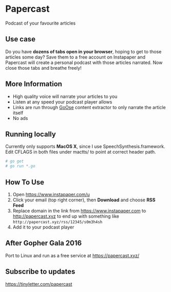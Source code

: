 # Papercast

Podcast of your favourite articles

## Use case

Do you have **dozens of tabs open in your browser**, hoping to get to those articles some day? Save them to a free account on Instapaper and Papercast will create a personal podcast with those articles narrated. Now close those tabs and breathe freely!

## More Information

* High quality voice will narrate your articles to you
* Listen at any speed your podcast player allows
* Links are run through [GoOse](https://github.com/advancedlogic/GoOse) content extractor to only narrate the article itself
* No ads

## Running locally

Currently only supports **MacOS X**, since I use SpeechSynthesis.framework. Edit CFLAGS in both files under mactts/ to point at correct header path.

```bash
# go get
# go run *.go
```

## How To Use

1. Open https://www.instapaper.com/u
2. Click your email (top right corner), then **Download** and choose **RSS Feed**
3. Replace domain in the link from https://www.instapaper.com to http://papercast.xyz to end up with something like `http://papercast.xyz/rss/12345/s0m3h4sh`
4. Add it to your podcast player

## After Gopher Gala 2016

Port to Linux and run as a free service at https://papercast.xyz/

## Subscribe to updates

https://tinyletter.com/papercast
